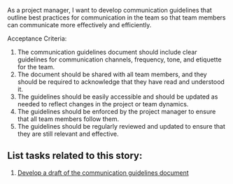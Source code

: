 As a project manager, I want to develop communication guidelines that outline best practices for communication in the team 
so that team members can communicate more effectively and efficiently.

Acceptance Criteria:
1. The communication guidelines document should include clear guidelines for communication channels, frequency, tone, and etiquette for the team. 
2. The document should be shared with all team members, and they should be required to acknowledge that they have read and understood it. 
3. The guidelines should be easily accessible and should be updated as needed to reflect changes in the project or team dynamics. 
4. The guidelines should be enforced by the project manager to ensure that all team members follow them. 
5. The guidelines should be regularly reviewed and updated to ensure that they are still relevant and effective.

## List tasks related to this story:
1. [Develop a draft of the communication guidelines document](tasks/communication_draft.md)
